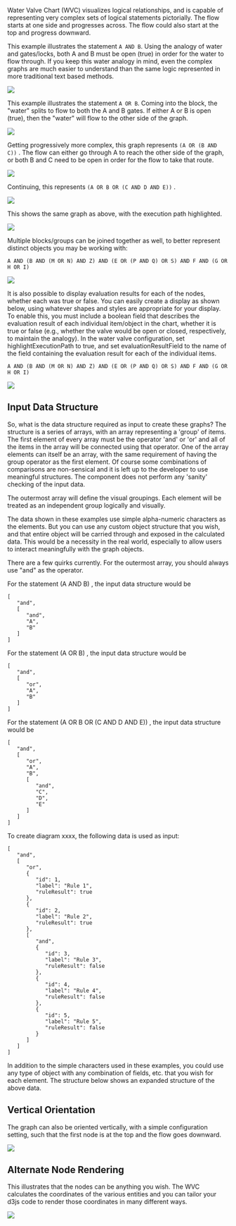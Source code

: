 
Water Valve Chart (WVC) visualizes logical relationships, and is capable of representing very complex sets of logical statements pictorially.  The flow starts at one side and progresses across. The flow could also start at the top and progress downward.



This example illustrates the statement `A AND B`. Using the analogy of water and gates/locks, both A and B must be open (true) in order for the water to flow through. If you keep this water analogy in mind, even the complex graphs are much easier to understand than the same logic represented in more traditional text based methods.

![](./demo-1.svg?raw=true)



This example illustrates the statement `A OR B`. Coming into the block, the "water" splits to flow to both the A and B gates. If either A or B is open (true), then the "water" will flow to the other side of the graph.

![](./demo-2.svg?raw=true)



Getting progressively more complex, this graph represents `(A OR (B AND C))` . The flow can either go through A to reach the other side of the graph, or both B and C need to be open in order for the flow to take that route.

![](./demo-3.svg?raw=true)


Continuing, this represents `(A OR B OR (C AND D AND E))` .

![](./demo-4.svg?raw=true)



This shows the same graph as above, with the execution path highlighted.

![](./demo-5.svg?raw=true)



Multiple blocks/groups can be joined together as well, to better represent distinct objects you may be working with:

`A AND (B AND (M OR N) AND Z) AND (E OR (P AND Q) OR S) AND F AND (G OR H OR I)`

![](./demo-6.svg?raw=true)



It is also possible to display evaluation results for each of the nodes, whether each was true or false. You can easily create a display as shown below, using whatever shapes and styles are appropriate for your display. To enable this, you must include a boolean field that describes the evaluation result of each individual item/object in the chart, whether it is true or false (e.g., whether the valve would be open or closed, respectively, to maintain the analogy). In the water valve configuration, set highlightExecutionPath to true, and set evaluationResultField to the name of the field containing the evaluation result for each of the individual items.

`A AND (B AND (M OR N) AND Z) AND (E OR (P AND Q) OR S) AND F AND (G OR H OR I)`

![](./demo-7.svg?raw=true)


## Input Data Structure

So, what is the data structure required as input to create these graphs? The structure is a series of arrays, with an array representing a 'group' of items. The first element of every array must be the operator 'and' or 'or' and all of the items in the array will be connected using that operator. One of the array elements can itself be an array, with the same requirement of having the group operator as the first element. Of course some combinations of comparisons are non-sensical and it is left up to the developer to use meaningful structures. The component does not perform any 'sanity' checking of the input data.

The outermost array will define the visual groupings. Each element will be treated as an independent group logically and visually.

The data shown in these examples use simple alpha-numeric characters as the elements. But you can use any custom object structure that you wish, and that entire object will be carried through and exposed in the calculated data. This would be a necessity in the real world, especially to allow users to interact meaningfully with the graph objects.

There are a few quirks currently. For the outermost array, you should always use "and" as the operator.

For the statement (A AND B) , the input data structure would be

    [
       "and",
       [
          "and",
          "A",
          "B"
       ]
    ]


For the statement (A OR B) , the input data structure would be

    [
       "and",
       [
          "or",
          "A",
          "B"
       ]
    ]


For the statement (A OR B OR (C AND D AND E)) , the input data structure would be

    [
       "and",
       [
          "or",
          "A",
          "B",
          [
             "and",
             "C",
             "D",
             "E"
          ]
       ]
    ]


To create diagram xxxx, the following data is used as input:

    [
       "and",
       [
          "or",
          {
             "id": 1,
             "label": "Rule 1",
             "ruleResult": true
          },
          {
             "id": 2,
             "label": "Rule 2",
             "ruleResult": true
          },
          [
             "and",
             {
                "id": 3,
                "label": "Rule 3",
                "ruleResult": false
             },
             {
                "id": 4,
                "label": "Rule 4",
                "ruleResult": false
             },
             {
                "id": 5,
                "label": "Rule 5",
                "ruleResult": false
             }
          ]
       ]
    ]


In addition to the simple characters used in these examples, you could use any type of object with any combination of fields, etc. that you wish for each element. The structure below shows an expanded structure of the above data.

## Vertical Orientation

The graph can also be oriented vertically, with a simple configuration setting, such that the first node is at the top and the flow goes downward.

![](./demo-8.svg?raw=true)


## Alternate Node Rendering

This illustrates that the nodes can be anything you wish. The WVC calculates the coordinates of the various entities and you can tailor your d3js code to render those coordinates in many different ways.

![](./demo-9.svg?raw=true)
